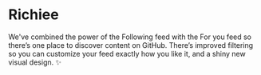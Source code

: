 # Richiee
We've combined the power of the Following feed with the For you feed so there’s one place to discover content on GitHub. There’s improved filtering so you can customize your feed exactly how you like it, and a shiny new visual design. ✨

